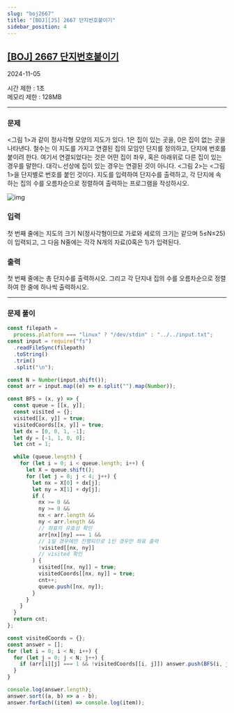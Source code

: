 ```yaml
---
slug: "boj2667"
title: "[BOJ][JS] 2667 단지번호붙이기"
sidebar_position: 4
---
```


## [[BOJ] 2667 단지번호붙이기](https://www.acmicpc.net/problem/2667)

2024-11-05

시간 제한 : 1초  
메모리 제한 : 128MB

---

### 문제

\<그림 1\>과 같이 정사각형 모양의 지도가 있다. 1은 집이 있는 곳을, 0은 집이 없는 곳을 나타낸다. 철수는 이 지도를 가지고 연결된 집의 모임인 단지를 정의하고, 단지에 번호를 붙이려 한다. 여기서 연결되었다는 것은 어떤 집이 좌우, 혹은 아래위로 다른 집이 있는 경우를 말한다. 대각ㄴ선상에 집이 있는 경우는 연결된 것이 아니다. \<그림 2\>는 \<그림 1\>을 단지별로 번호를 붙인 것이다. 지도를 입력하여 단지수를 출력하고, 각 단지에 속하는 집의 수를 오름차순으로 정렬하여 출력하는 프로그램을 작성하시오.

![img](https://www.acmicpc.net/upload/images/ITVH9w1Gf6eCRdThfkegBUSOKd.png)

### 입력

첫 번째 줄에는 지도의 크기 N(정사각형이므로 가로와 세로의 크기는 같으며 5≤N≤25)이 입력되고, 그 다음 N줄에는 각각 N개의 자료(0혹은 1)가 입력된다.

### 출력

첫 번째 줄에는 총 단지수를 출력하시오. 그리고 각 단지내 집의 수를 오름차순으로 정렬하여 한 줄에 하나씩 출력하시오.

---

### 문제 풀이

```js
const filepath =
  process.platform === "linux" ? "/dev/stdin" : "../../input.txt";
const input = require("fs")
  .readFileSync(filepath)
  .toString()
  .trim()
  .split("\n");

const N = Number(input.shift());
const arr = input.map((e) => e.split("").map(Number));

const BFS = (x, y) => {
  const queue = [[x, y]];
  const visited = {};
  visited[[x, y]] = true;
  visitedCoords[[x, y]] = true;
  let dx = [0, 0, 1, -1];
  let dy = [-1, 1, 0, 0];
  let cnt = 1;

  while (queue.length) {
    for (let i = 0; i < queue.length; i++) {
      let X = queue.shift();
      for (let j = 0; j < 4; j++) {
        let nx = X[0] + dx[j];
        let ny = X[1] + dy[j];
        if (
          nx >= 0 &&
          ny >= 0 &&
          nx < arr.length &&
          ny < arr.length &&
          // 좌표의 유효성 확인
          arr[nx][ny] === 1 &&
          // 1일 경우에만 진행되므로 1인 경우만 좌표 출력
          !visited[[nx, ny]]
          // visited 확인
        ) {
          visited[[nx, ny]] = true;
          visitedCoords[[nx, ny]] = true;
          cnt++;
          queue.push([nx, ny]);
        }
      }
    }
  }
  return cnt;
};

const visitedCoords = {};
const answer = [];
for (let i = 0; i < N; i++) {
  for (let j = 0; j < N; j++) {
    if (arr[i][j] === 1 && !visitedCoords[[i, j]]) answer.push(BFS(i, j));
  }
}

console.log(answer.length);
answer.sort((a, b) => a - b);
answer.forEach((item) => console.log(item));
```
